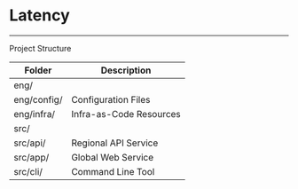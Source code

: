 # Latency

---

Project Structure

| Folder      | Description             |
| ----------- | ----------------------- |
| eng/        |                         |
| eng/config/ | Configuration Files     |
| eng/infra/  | Infra-as-Code Resources |
| src/        |                         |
| src/api/    | Regional API Service    |
| src/app/    | Global Web Service      |
| src/cli/    | Command Line Tool       |
